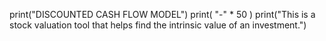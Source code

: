 print("DISCOUNTED CASH FLOW MODEL")
print( "-" * 50 )
print("This is a stock valuation tool that helps find the intrinsic value of an investment.")
